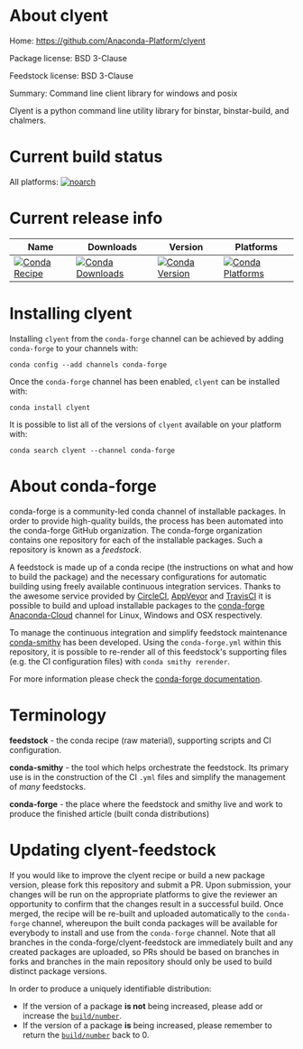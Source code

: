 About clyent
============

Home: https://github.com/Anaconda-Platform/clyent

Package license: BSD 3-Clause

Feedstock license: BSD 3-Clause

Summary: Command line client library for windows and posix

Clyent is a python command line utility library for binstar,
binstar-build, and chalmers.


Current build status
====================

All platforms:
[![noarch](https://img.shields.io/circleci/project/github/conda-forge/clyent-feedstock/master.svg?label=noarch)](https://circleci.com/gh/conda-forge/clyent-feedstock)

Current release info
====================

| Name | Downloads | Version | Platforms |
| --- | --- | --- | --- |
| [![Conda Recipe](https://img.shields.io/badge/recipe-clyent-green.svg)](https://anaconda.org/conda-forge/clyent) | [![Conda Downloads](https://img.shields.io/conda/dn/conda-forge/clyent.svg)](https://anaconda.org/conda-forge/clyent) | [![Conda Version](https://img.shields.io/conda/vn/conda-forge/clyent.svg)](https://anaconda.org/conda-forge/clyent) | [![Conda Platforms](https://img.shields.io/conda/pn/conda-forge/clyent.svg)](https://anaconda.org/conda-forge/clyent) |

Installing clyent
=================

Installing `clyent` from the `conda-forge` channel can be achieved by adding `conda-forge` to your channels with:

```
conda config --add channels conda-forge
```

Once the `conda-forge` channel has been enabled, `clyent` can be installed with:

```
conda install clyent
```

It is possible to list all of the versions of `clyent` available on your platform with:

```
conda search clyent --channel conda-forge
```


About conda-forge
=================

conda-forge is a community-led conda channel of installable packages.
In order to provide high-quality builds, the process has been automated into the
conda-forge GitHub organization. The conda-forge organization contains one repository
for each of the installable packages. Such a repository is known as a *feedstock*.

A feedstock is made up of a conda recipe (the instructions on what and how to build
the package) and the necessary configurations for automatic building using freely
available continuous integration services. Thanks to the awesome service provided by
[CircleCI](https://circleci.com/), [AppVeyor](http://www.appveyor.com/)
and [TravisCI](https://travis-ci.org/) it is possible to build and upload installable
packages to the [conda-forge](https://anaconda.org/conda-forge)
[Anaconda-Cloud](http://docs.anaconda.org/) channel for Linux, Windows and OSX respectively.

To manage the continuous integration and simplify feedstock maintenance
[conda-smithy](http://github.com/conda-forge/conda-smithy) has been developed.
Using the ``conda-forge.yml`` within this repository, it is possible to re-render all of
this feedstock's supporting files (e.g. the CI configuration files) with ``conda smithy rerender``.

For more information please check the [conda-forge documentation](https://conda-forge.org/docs/).

Terminology
===========

**feedstock** - the conda recipe (raw material), supporting scripts and CI configuration.

**conda-smithy** - the tool which helps orchestrate the feedstock.
                   Its primary use is in the construction of the CI ``.yml`` files
                   and simplify the management of *many* feedstocks.

**conda-forge** - the place where the feedstock and smithy live and work to
                  produce the finished article (built conda distributions)


Updating clyent-feedstock
=========================

If you would like to improve the clyent recipe or build a new
package version, please fork this repository and submit a PR. Upon submission,
your changes will be run on the appropriate platforms to give the reviewer an
opportunity to confirm that the changes result in a successful build. Once
merged, the recipe will be re-built and uploaded automatically to the
`conda-forge` channel, whereupon the built conda packages will be available for
everybody to install and use from the `conda-forge` channel.
Note that all branches in the conda-forge/clyent-feedstock are
immediately built and any created packages are uploaded, so PRs should be based
on branches in forks and branches in the main repository should only be used to
build distinct package versions.

In order to produce a uniquely identifiable distribution:
 * If the version of a package **is not** being increased, please add or increase
   the [``build/number``](http://conda.pydata.org/docs/building/meta-yaml.html#build-number-and-string).
 * If the version of a package **is** being increased, please remember to return
   the [``build/number``](http://conda.pydata.org/docs/building/meta-yaml.html#build-number-and-string)
   back to 0.